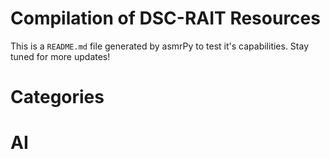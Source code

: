 


Compilation of DSC-RAIT Resources
=================================
This is a ``README.md`` file generated by asmrPy to test it's capabilities. Stay tuned for more updates!
# Categories



# AI
